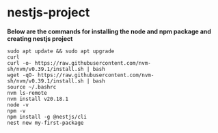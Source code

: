 # nestjs-project

**Below are the commands for installing the node and npm package and creating nestjs project**

    sudo apt update && sudo apt upgrade  
    curl  
    curl -o- https://raw.githubusercontent.com/nvm-sh/nvm/v0.39.1/install.sh | bash  
    wget -qO- https://raw.githubusercontent.com/nvm-sh/nvm/v0.39.1/install.sh | bash  
    source ~/.bashrc  
    nvm ls-remote
    nvm install v20.18.1  
    node -v  
    npm -v  
    npm install -g @nestjs/cli  
    nest new my-first-package

